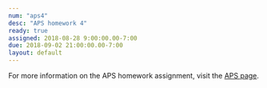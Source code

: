 ```yaml
---
num: "aps4"
desc: "APS homework 4"
ready: true
assigned: 2018-08-28 9:00:00.00-7:00
due: 2018-09-02 21:00:00.00-7:00
layout: default
---
```


For more information on the APS homework assignment, visit the [APS page](https://sites.google.com/a/eng.ucsd.edu/spis/home/academicprogram/2018_aps).

